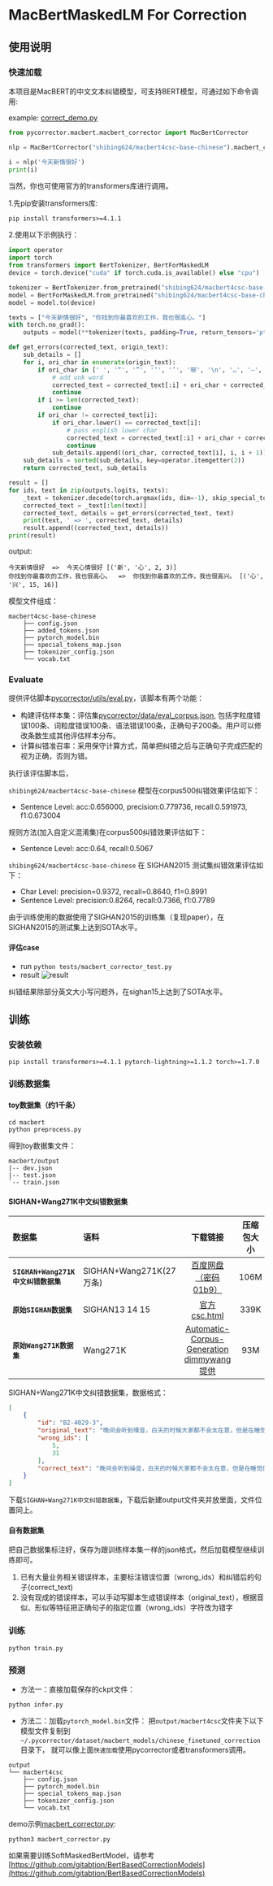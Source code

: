 # MacBertMaskedLM For Correction

## 使用说明

### 快速加载

本项目是MacBERT的中文文本纠错模型，可支持BERT模型，可通过如下命令调用:

example: [correct_demo.py](correct_demo.py)

```python
from pycorrector.macbert.macbert_corrector import MacBertCorrector

nlp = MacBertCorrector("shibing624/macbert4csc-base-chinese").macbert_correct

i = nlp('今天新情很好')
print(i)
```

当然，你也可使用官方的transformers库进行调用。

1.先pip安装transformers库:

```shell
pip install transformers>=4.1.1
```
2.使用以下示例执行：

```python
import operator
import torch
from transformers import BertTokenizer, BertForMaskedLM
device = torch.device("cuda" if torch.cuda.is_available() else "cpu")

tokenizer = BertTokenizer.from_pretrained("shibing624/macbert4csc-base-chinese")
model = BertForMaskedLM.from_pretrained("shibing624/macbert4csc-base-chinese")
model = model.to(device)

texts = ["今天新情很好", "你找到你最喜欢的工作，我也很高心。"]
with torch.no_grad():
    outputs = model(**tokenizer(texts, padding=True, return_tensors='pt').to(device))

def get_errors(corrected_text, origin_text):
    sub_details = []
    for i, ori_char in enumerate(origin_text):
        if ori_char in [' ', '“', '”', '‘', '’', '琊', '\n', '…', '—', '擤']:
            # add unk word
            corrected_text = corrected_text[:i] + ori_char + corrected_text[i:]
            continue
        if i >= len(corrected_text):
            continue
        if ori_char != corrected_text[i]:
            if ori_char.lower() == corrected_text[i]:
                # pass english lower char
                corrected_text = corrected_text[:i] + ori_char + corrected_text[i + 1:]
                continue
            sub_details.append((ori_char, corrected_text[i], i, i + 1))
    sub_details = sorted(sub_details, key=operator.itemgetter(2))
    return corrected_text, sub_details

result = []
for ids, text in zip(outputs.logits, texts):
    _text = tokenizer.decode(torch.argmax(ids, dim=-1), skip_special_tokens=True).replace(' ', '')
    corrected_text = _text[:len(text)]
    corrected_text, details = get_errors(corrected_text, text)
    print(text, ' => ', corrected_text, details)
    result.append((corrected_text, details))
print(result)
```

output:
```shell
今天新情很好  =>  今天心情很好 [('新', '心', 2, 3)]
你找到你最喜欢的工作，我也很高心。  =>  你找到你最喜欢的工作，我也很高兴。 [('心', '兴', 15, 16)]
```

模型文件组成：
```
macbert4csc-base-chinese
    ├── config.json
    ├── added_tokens.json
    ├── pytorch_model.bin
    ├── special_tokens_map.json
    ├── tokenizer_config.json
    └── vocab.txt
```

### Evaluate

提供评估脚本[pycorrector/utils/eval.py](../utils/eval.py)，该脚本有两个功能：

- 构建评估样本集：评估集[pycorrector/data/eval_corpus.json](../data/eval_corpus.json),
  包括字粒度错误100条、词粒度错误100条、语法错误100条，正确句子200条。用户可以修改条数生成其他评估样本分布。
- 计算纠错准召率：采用保守计算方式，简单把纠错之后与正确句子完成匹配的视为正确，否则为错。

执行该评估脚本后，

`shibing624/macbert4csc-base-chinese` 模型在corpus500纠错效果评估如下：

- Sentence Level: acc:0.656000, precision:0.779736, recall:0.591973, f1:0.673004

规则方法(加入自定义混淆集)在corpus500纠错效果评估如下：

- Sentence Level: acc:0.64, recall:0.5067

`shibing624/macbert4csc-base-chinese` 在 SIGHAN2015 测试集纠错效果评估如下：

- Char Level: precision=0.9372, recall=0.8640, f1=0.8991
- Sentence Level: precision:0.8264, recall:0.7366, f1:0.7789

由于训练使用的数据使用了SIGHAN2015的训练集（复现paper），在SIGHAN2015的测试集上达到SOTA水平。

#### 评估case

- run
  `python tests/macbert_corrector_test.py`
- result
  ![result](../../docs/git_image/macbert_result.jpg)

纠错结果除部分英文大小写问题外，在sighan15上达到了SOTA水平。



## 训练

### 安装依赖
```shell
pip install transformers>=4.1.1 pytorch-lightning>=1.1.2 torch>=1.7.0 
```
### 训练数据集

#### toy数据集（约1千条）
```shell
cd macbert
python preprocess.py
```
得到toy数据集文件：
```shell
macbert/output
|-- dev.json
|-- test.json
`-- train.json
```
#### SIGHAN+Wang271K中文纠错数据集


| 数据集 | 语料 | 下载链接 | 压缩包大小 |
| :------- | :--------- | :---------: | :---------: |
| **`SIGHAN+Wang271K中文纠错数据集`** | SIGHAN+Wang271K(27万条) | [百度网盘（密码01b9）](https://pan.baidu.com/s/1BV5tr9eONZCI0wERFvr0gQ)| 106M |
| **`原始SIGHAN数据集`** | SIGHAN13 14 15 | [官方csc.html](http://nlp.ee.ncu.edu.tw/resource/csc.html)| 339K |
| **`原始Wang271K数据集`** | Wang271K | [Automatic-Corpus-Generation dimmywang提供](https://github.com/wdimmy/Automatic-Corpus-Generation/blob/master/corpus/train.sgml)| 93M |


SIGHAN+Wang271K中文纠错数据集，数据格式：
```json
[
    {
        "id": "B2-4029-3",
        "original_text": "晚间会听到嗓音，白天的时候大家都不会太在意，但是在睡觉的时候这嗓音成为大家的恶梦。",
        "wrong_ids": [
            5,
            31
        ],
        "correct_text": "晚间会听到噪音，白天的时候大家都不会太在意，但是在睡觉的时候这噪音成为大家的恶梦。"
    }
]
```

下载`SIGHAN+Wang271K中文纠错数据集`，下载后新建output文件夹并放里面，文件位置同上。

#### 自有数据集

把自己数据集标注好，保存为跟训练样本集一样的json格式，然后加载模型继续训练即可。

1. 已有大量业务相关错误样本，主要标注错误位置（wrong_ids）和纠错后的句子(correct_text)
2. 没有现成的错误样本，可以手动写脚本生成错误样本（original_text），根据音似、形似等特征把正确句子的指定位置（wrong_ids）字符改为错字

### 训练
```shell
python train.py
```
### 预测
- 方法一：直接加载保存的ckpt文件：
```shell
python infer.py
```

- 方法二：加载`pytorch_model.bin`文件：
把`output/macbert4csc`文件夹下以下模型文件复制到`~/.pycorrector/dataset/macbert_models/chinese_finetuned_correction`目录下，
就可以像上面`快速加载`使用pycorrector或者transformers调用。

```shell
output
└── macbert4csc
    ├── config.json
    ├── pytorch_model.bin
    ├── special_tokens_map.json
    ├── tokenizer_config.json
    └── vocab.txt
```

demo示例[macbert_corrector.py](macbert_corrector.py):
```
python3 macbert_corrector.py
```


如果需要训练SoftMaskedBertModel，请参考[https://github.com/gitabtion/BertBasedCorrectionModels](https://github.com/gitabtion/BertBasedCorrectionModels)

